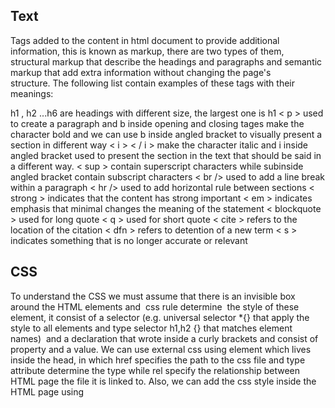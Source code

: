 <h2> Text </h2>

<p>Tags added to the content in html document to provide additional information, this is known as markup, there are two types of them, structural markup that describe the headings and paragraphs and semantic markup that add extra information without changing the page's structure. The following list contain examples of these tags with their meanings:

h1 , h2 ...h6  are headings with different size, the largest one is h1 
< p  >  used to create a paragraph and b inside opening and closing tages make the character bold and we can use  b inside angled bracket to visually present a section in different way
< i > < / i >  make the character italic and i inside angled bracket used to present the section in the text that should be said in a different way. 
< sup > contain superscript characters while subinside angled bracket  contain subscript characters
< br /> used to add a line break within a paragraph 
< hr /> used to add horizontal rule between sections
< strong > indicates that the content has strong important
< em > indicates emphasis that minimal changes the meaning of the statement
< blockquote >  used for long quote
< q > used for short quote 
< cite > refers to the location of the citation
< dfn > refers to detention of a new term
< s > indicates something that is no longer accurate or relevant
</p>
<h2> CSS </h2>
<p> To understand the CSS we must assume that there is an invisible box around the HTML elements and  css rule determine  the style of these element, it consist of a selector (e.g. universal selector *{} that apply the style to all elements and type selector h1,h2 {} that matches element names)  and a declaration that wrote inside a curly brackets and consist of property and a value. We can use external css using <link> element which lives inside the head, in which href specifies the path to the css file and type attribute determine the type while rel specify the relationship between HTML page the file it is linked to. Also, we can add the css style inside the HTML page using <style> that lives inside the head.Writing css rules in a separate sheet had many advantages because there is no need to repeat the same code more than one time, we can change one css file to update all pages.</p>
<h2> Javascript </h2>

<p> JavascriptA script store the bits of information inside variables, we can change these information, declare the variable means creating it and giving it a name using a var as a keyword, after that we assign a value for that variable. We can store any type of information inside the variable which might be numeric ( any number ) or string ( any character inside ") or boolean which might be true or false.  The name of the variable must start with a letter and it can contain letters or numbers or dollar sign, it cannot be keywords and its case sensitive, it must indicate the kind of the information, if it consist of more than one word every word after the first one should start with capital letter. Arrays variables stores a list of values, we can access the values inside it only if they are a numbered list that start from 0. Expression result in a single value and rely on operators that might be mathematical, arithmetic or string.Decision consist of expression which is evaluated and give a value, on the other had a conditional statement which says what to do in a given  situation. We can evaluate a situation by comparing one value in the script to what we expect to be, the result will true or false, the operators include == equal to, != not equal to, === strict equal to, === strict not equal to, > greater than, < less than.Logical operators used to compare several comparison operators ( e.g. && AND, || OR, ! NOT). If statement evaluate a condition if it is true the code block executed, if .. else statement the first code executed while if it is false the second code block executed. Type coercion means the Javascript able to convert data type behind the scene to complete an operation. Loops check the condition and it runs the code as long the result is true (e.g. For, While, Do while), For loop use a counter that could be initialization, condition or update, switch statement compare a value to a predictive one, it can suggest default option of it doesn't  match.</p>